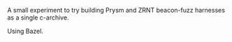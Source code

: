 A small experiment to try building Prysm and ZRNT beacon-fuzz harnesses as a single c-archive.

Using Bazel.
